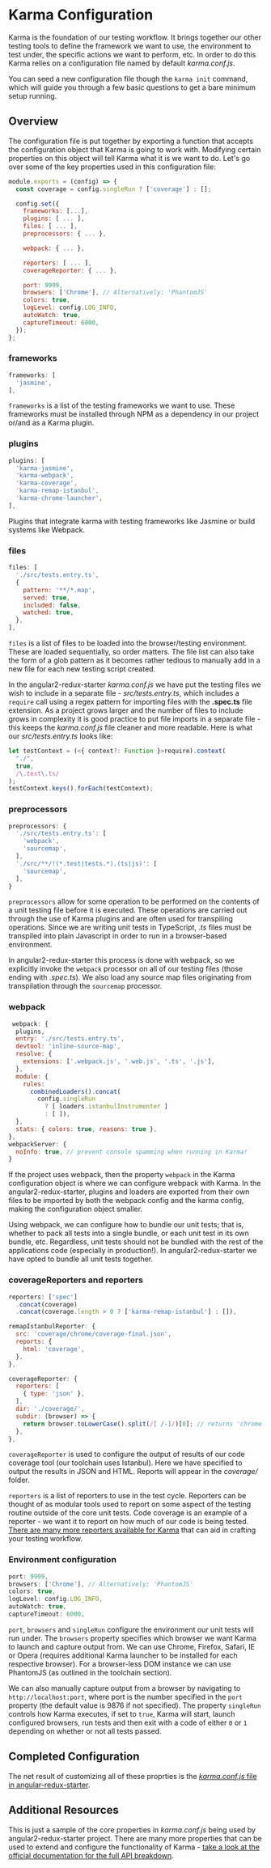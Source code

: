 # Karma Configuration

Karma is the foundation of our testing workflow. It brings together our other testing tools to define the framework we want to use, the environment to test under, the specific actions we want to perform, etc. In order to do this Karma relies on a configuration file named by default _karma.conf.js_.

You can seed a new configuration file though the `karma init` command, which will guide you through a few basic questions to get a bare minimum setup running.

## Overview

The configuration file is put together by exporting a function that accepts the configuration object that Karma is going to work with. Modifying certain properties on this object will tell Karma what it is we want to do. Let's go over some of the key properties used in this configuration file:

```javascript
module.exports = (config) => {
  const coverage = config.singleRun ? ['coverage'] : [];

  config.set({
    frameworks: [...],
    plugins: [ ... ],
    files: [ ... ],
    preprocessors: { ... },

    webpack: { ... },

    reporters: [ ... ],
    coverageReporter: { ... },

    port: 9999,
    browsers: ['Chrome'], // Alternatively: 'PhantomJS'
    colors: true,
    logLevel: config.LOG_INFO,
    autoWatch: true,
    captureTimeout: 6000,
  });
};
```

### frameworks

```javascript
frameworks: [
  'jasmine',
],
```

`frameworks` is a list of the testing frameworks we want to use. These frameworks must be installed through NPM as a dependency in our project or/and as a Karma plugin.

### plugins

```javascript
plugins: [
  'karma-jasmine',
  'karma-webpack',
  'karma-coverage',
  'karma-remap-istanbul',
  'karma-chrome-launcher',
],
```

Plugins that integrate karma with testing frameworks like Jasmine or build systems like Webpack.

### files

```javascript
files: [
  './src/tests.entry.ts',
  {
    pattern: '**/*.map',
    served: true,
    included: false,
    watched: true,
  },
],
```

`files` is a list of files to be loaded into the browser/testing environment. These are loaded sequentially, so order matters. The file list can also take the form of a glob pattern as it becomes rather tedious to manually add in a new file for each new testing script created.

In the angular2-redux-starter _karma.conf.js_ we have put the testing files we wish to include in a separate file - _src/tests.entry.ts_, which includes a `require` call using a regex pattern for importing files with the **.spec.ts** file extension. As a project grows larger and the number of files to include grows in complexity it is good practice to put file imports in a separate file - this keeps the _karma.conf.js_ file cleaner and more readable. Here is what our _src/tests.entry.ts_ looks like:

```typescript
let testContext = (<{ context?: Function }>require).context(
  "./",
  true,
  /\.test\.ts/
);
testContext.keys().forEach(testContext);
```

### preprocessors

```javascript
preprocessors: {
  './src/tests.entry.ts': [
    'webpack',
    'sourcemap',
  ],
  './src/**/!(*.test|tests.*).(ts|js)': [
    'sourcemap',
  ],
}
```

`preprocessors` allow for some operation to be performed on the contents of a unit testing file before it is executed. These operations are carried out through the use of Karma plugins and are often used for transpiling operations. Since we are writing unit tests in TypeScript, _.ts_ files must be transpiled into plain Javascript in order to run in a browser-based environment.

In angular2-redux-starter this process is done with webpack, so we explicitly invoke the `webpack` processor on all of our testing files \(those ending with _.spec.ts_\). We also load any source map files originating from transpilation through the `sourcemap` processor.

### webpack

```javascript
 webpack: {
  plugins,
  entry: './src/tests.entry.ts',
  devtool: 'inline-source-map',
  resolve: {
    extensions: ['.webpack.js', '.web.js', '.ts', '.js'],
  },
  module: {
    rules:
      combinedLoaders().concat(
        config.singleRun
          ? [ loaders.istanbulInstrumenter ]
          : [ ]),
  },
  stats: { colors: true, reasons: true },
},
webpackServer: {
  noInfo: true, // prevent console spamming when running in Karma!
}
```

If the project uses webpack, then the property `webpack` in the Karma configuration object is where we can configure webpack with Karma. In the angular2-redux-starter, plugins and loaders are exported from their own files to be imported by both the webpack config and the karma config, making the configuration object smaller.

Using webpack, we can configure how to bundle our unit tests; that is, whether to pack all tests into a single bundle, or each unit test in its own bundle, etc. Regardless, unit tests should not be bundled with the rest of the applications code \(especially in production!\). In angular2-redux-starter we have opted to bundle all unit tests together.

### coverageReporters and reporters

```javascript
reporters: ['spec']
  .concat(coverage)
  .concat(coverage.length > 0 ? ['karma-remap-istanbul'] : []),

remapIstanbulReporter: {
  src: 'coverage/chrome/coverage-final.json',
  reports: {
    html: 'coverage',
  },
},

coverageReporter: {
  reporters: [
    { type: 'json' },
  ],
  dir: './coverage/',
  subdir: (browser) => {
    return browser.toLowerCase().split(/[ /-]/)[0]; // returns 'chrome'
  },
},
```

`coverageReporter` is used to configure the output of results of our code coverage tool \(our toolchain uses Istanbul\). Here we have specified to output the results in JSON and HTML. Reports will appear in the _coverage/_ folder.

`reporters` is a list of reporters to use in the test cycle. Reporters can be thought of as modular tools used to report on some aspect of the testing routine outside of the core unit tests. Code coverage is an example of a reporter - we want it to report on how much of our code is being tested. [There are many more reporters available for Karma](https://www.npmjs.com/browse/keyword/karma-reporter) that can aid in crafting your testing workflow.

### Environment configuration

```javascript
port: 9999,
browsers: ['Chrome'], // Alternatively: 'PhantomJS'
colors: true,
logLevel: config.LOG_INFO,
autoWatch: true,
captureTimeout: 6000,
```

`port`, `browsers` and `singleRun` configure the environment our unit tests will run under. The `browsers` property specifies which browser we want Karma to launch and capture output from. We can use Chrome, Firefox, Safari, IE or Opera \(requires additional Karma launcher to be installed for each respective browser\). For a browser-less DOM instance we can use PhantomJS \(as outlined in the toolchain section\).

We can also manually capture output from a browser by navigating to `http://localhost:port`, where port is the number specified in the `port` property \(the default value is 9876 if not specified\). The property `singleRun` controls how Karma executes, if set to `true`, Karma will start, launch configured browsers, run tests and then exit with a code of either `0` or `1` depending on whether or not all tests passed.

## Completed Configuration

The net result of customizing all of these proprties is the [_karma.conf.js_ file in angular-redux-starter](https://github.com/rangle/angular2-redux-example).

## Additional Resources

This is just a sample of the core properties in _karma.conf.js_ being used by angular2-redux-starter project. There are many more properties that can be used to extend and configure the functionality of Karma - [take a look at the official documentation for the full API breakdown](http://karma-runner.github.io/0.13/config/configuration-file.html).
